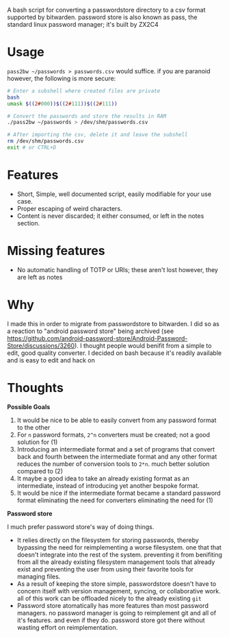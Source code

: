 A bash script for converting a passwordstore directory to a csv format supported by bitwarden. password store is also known as pass, the standard linux password manager; it's built by ZX2C4

# Usage

`pass2bw ~/passwords > passwords.csv` would suffice.
if you are paranoid however, the following is more secure:
```sh
# Enter a subshell where created files are private
bash
umask $((2#000))$((2#111))$((2#111))

# Convert the passwords and store the results in RAM
./pass2bw ~/passwords > /dev/shm/passwords.csv

# After importing the csv, delete it and leave the subshell
rm /dev/shm/passwords.csv
exit # or CTRL+D
```
# Features

- Short, Simple, well documented script, easily modifiable for your use case.
- Proper escaping of weird characters.
- Content is never discarded; it either consumed, or left in the notes section.


# Missing features

- No automatic handling of TOTP or URIs; these aren't lost however, they are left as notes

# Why

I made this in order to migrate from passwordstore to bitwarden. I did so as a reaction to "android password store" being archived (see https://github.com/android-password-store/Android-Password-Store/discussions/3260). I thought people would benifit from a simple to edit, good quality converter. I decided on bash because it's readily available and is easy to edit and hack on

# Thoughts

**Possible Goals**
1. It would be nice to be able to easily convert from any password format to the other
2. For `n` password formats, `2^n` converters must be created; not a good solution for (1)
3. Introducing an intermediate format and a set of programs that convert back and fourth between the intermediate format and any other format reduces the number of conversion tools to `2*n`. much better solution compared to (2)
4. It maybe a good idea to take an already existing format as an intermediate, instead of introducing yet another bespoke format.
5. It would be nice if the intermediate format became a standard password format eliminating the need for converters eliminating the need for (1)

**Password store**

I much prefer password store's way of doing things.
- It relies directly on the filesystem for storing passwords, thereby bypassing the need for reimplementing a worse filesystem. one that that doesn't integrate into the rest of the system. preventing it from benifiting from all the already existing filesystem management tools that already exist and preventing the user from using their favorite tools for managing files. 
- As a result of keeping the store simple, passwordstore doesn't have to concern itself with version management, syncing, or collaborative work. all of this work can be offloaded nicely to the already existing `git`
- Password store atomatically has more features than most password managers. no password manager is going to reimplement git and all of it's features. and even if they do. password store got there without wasting effort on reimplementation.
